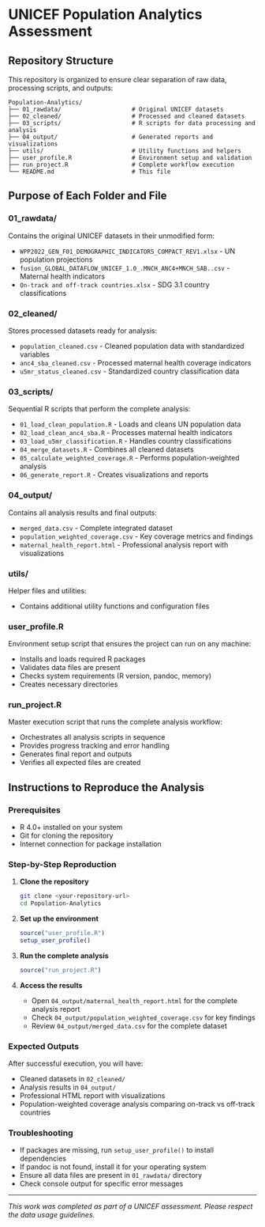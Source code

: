 # UNICEF Population Analytics Assessment

## Repository Structure

This repository is organized to ensure clear separation of raw data, processing scripts, and outputs:

```
Population-Analytics/
├── 01_rawdata/                    # Original UNICEF datasets
├── 02_cleaned/                    # Processed and cleaned datasets  
├── 03_scripts/                    # R scripts for data processing and analysis
├── 04_output/                     # Generated reports and visualizations
├── utils/                         # Utility functions and helpers
├── user_profile.R                 # Environment setup and validation
├── run_project.R                  # Complete workflow execution
└── README.md                      # This file
```

## Purpose of Each Folder and File

### **01_rawdata/**
Contains the original UNICEF datasets in their unmodified form:
- `WPP2022_GEN_F01_DEMOGRAPHIC_INDICATORS_COMPACT_REV1.xlsx` - UN population projections
- `fusion_GLOBAL_DATAFLOW_UNICEF_1.0_.MNCH_ANC4+MNCH_SAB..csv` - Maternal health indicators
- `On-track and off-track countries.xlsx` - SDG 3.1 country classifications

### **02_cleaned/**
Stores processed datasets ready for analysis:
- `population_cleaned.csv` - Cleaned population data with standardized variables
- `anc4_sba_cleaned.csv` - Processed maternal health coverage indicators
- `u5mr_status_cleaned.csv` - Standardized country classification data

### **03_scripts/**
Sequential R scripts that perform the complete analysis:
- `01_load_clean_population.R` - Loads and cleans UN population data
- `02_load_clean_anc4_sba.R` - Processes maternal health indicators
- `03_load_u5mr_classification.R` - Handles country classifications
- `04_merge_datasets.R` - Combines all cleaned datasets
- `05_calculate_weighted_coverage.R` - Performs population-weighted analysis
- `06_generate_report.R` - Creates visualizations and reports

### **04_output/**
Contains all analysis results and final outputs:
- `merged_data.csv` - Complete integrated dataset
- `population_weighted_coverage.csv` - Key coverage metrics and findings
- `maternal_health_report.html` - Professional analysis report with visualizations

### **utils/**
Helper files and utilities:
- Contains additional utility functions and configuration files

### **user_profile.R**
Environment setup script that ensures the project can run on any machine:
- Installs and loads required R packages
- Validates data files are present
- Checks system requirements (R version, pandoc, memory)
- Creates necessary directories

### **run_project.R**
Master execution script that runs the complete analysis workflow:
- Orchestrates all analysis scripts in sequence
- Provides progress tracking and error handling
- Generates final report and outputs
- Verifies all expected files are created

## Instructions to Reproduce the Analysis

### Prerequisites
- R 4.0+ installed on your system
- Git for cloning the repository
- Internet connection for package installation

### Step-by-Step Reproduction

1. **Clone the repository**
   ```bash
   git clone <your-repository-url>
   cd Population-Analytics
   ```

2. **Set up the environment**
   ```r
   source("user_profile.R")
   setup_user_profile()
   ```

3. **Run the complete analysis**
   ```r
   source("run_project.R")
   ```

4. **Access the results**
   - Open `04_output/maternal_health_report.html` for the complete analysis report
   - Check `04_output/population_weighted_coverage.csv` for key findings
   - Review `04_output/merged_data.csv` for the complete dataset

### Expected Outputs
After successful execution, you will have:
- Cleaned datasets in `02_cleaned/`
- Analysis results in `04_output/`
- Professional HTML report with visualizations
- Population-weighted coverage analysis comparing on-track vs off-track countries

### Troubleshooting
- If packages are missing, run `setup_user_profile()` to install dependencies
- If pandoc is not found, install it for your operating system
- Ensure all data files are present in `01_rawdata/` directory
- Check console output for specific error messages

---

*This work was completed as part of a UNICEF assessment. Please respect the data usage guidelines.*
